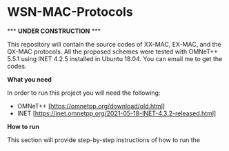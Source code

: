 # WSN-MAC-Protocols

*** **UNDER CONSTRUCTION** ***


This repository will contain the source codes of XX-MAC, EX-MAC, and the QX-MAC protocols. All the proposed schemes were tested with OMNeT++ 5.5.1 using INET 4.2.5 installed in Ubuntu 18.04. You can email me to get the codes.


**What you need**

In order to run this project you will need the following:

- OMNeT++ [https://omnetpp.org/download/old.html]
- INET [https://inet.omnetpp.org/2021-05-18-INET-4.3.2-released.html]

**How to run**

This section will provide step-by-step instructions of how to run the


